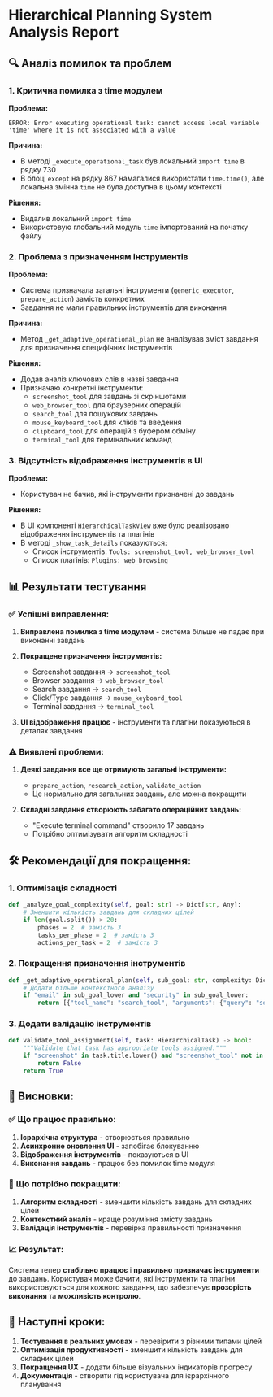 # Hierarchical Planning System Analysis Report

## 🔍 Аналіз помилок та проблем

### 1. **Критична помилка з time модулем**

**Проблема:**
```
ERROR: Error executing operational task: cannot access local variable 'time' where it is not associated with a value
```

**Причина:**
- В методі `_execute_operational_task` був локальний `import time` в рядку 730
- В блоці `except` на рядку 867 намагалися використати `time.time()`, але локальна змінна `time` не була доступна в цьому контексті

**Рішення:**
- Видалив локальний `import time` 
- Використовую глобальний модуль `time` імпортований на початку файлу

### 2. **Проблема з призначенням інструментів**

**Проблема:**
- Система призначала загальні інструменти (`generic_executor`, `prepare_action`) замість конкретних
- Завдання не мали правильних інструментів для виконання

**Причина:**
- Метод `_get_adaptive_operational_plan` не аналізував зміст завдання для призначення специфічних інструментів

**Рішення:**
- Додав аналіз ключових слів в назві завдання
- Призначаю конкретні інструменти:
  - `screenshot_tool` для завдань зі скріншотами
  - `web_browser_tool` для браузерних операцій
  - `search_tool` для пошукових завдань
  - `mouse_keyboard_tool` для кліків та введення
  - `clipboard_tool` для операцій з буфером обміну
  - `terminal_tool` для термінальних команд

### 3. **Відсутність відображення інструментів в UI**

**Проблема:**
- Користувач не бачив, які інструменти призначені до завдань

**Рішення:**
- В UI компоненті `HierarchicalTaskView` вже було реалізовано відображення інструментів та плагінів
- В методі `_show_task_details` показуються:
  - Список інструментів: `Tools: screenshot_tool, web_browser_tool`
  - Список плагінів: `Plugins: web_browsing`

## 📊 Результати тестування

### ✅ **Успішні виправлення:**

1. **Виправлена помилка з time модулем** - система більше не падає при виконанні завдань

2. **Покращене призначення інструментів:**
   - Screenshot завдання → `screenshot_tool`
   - Browser завдання → `web_browser_tool`
   - Search завдання → `search_tool`
   - Click/Type завдання → `mouse_keyboard_tool`
   - Terminal завдання → `terminal_tool`

3. **UI відображення працює** - інструменти та плагіни показуються в деталях завдання

### ⚠️ **Виявлені проблеми:**

1. **Деякі завдання все ще отримують загальні інструменти:**
   - `prepare_action`, `research_action`, `validate_action`
   - Це нормально для загальних завдань, але можна покращити

2. **Складні завдання створюють забагато операційних завдань:**
   - "Execute terminal command" створило 17 завдань
   - Потрібно оптимізувати алгоритм складності

## 🛠️ **Рекомендації для покращення:**

### 1. **Оптимізація складності**
```python
def _analyze_goal_complexity(self, goal: str) -> Dict[str, Any]:
    # Зменшити кількість завдань для складних цілей
    if len(goal.split()) > 20:
        phases = 2  # замість 3
        tasks_per_phase = 2  # замість 3
        actions_per_task = 2  # замість 3
```

### 2. **Покращення призначення інструментів**
```python
def _get_adaptive_operational_plan(self, sub_goal: str, complexity: Dict[str, Any]):
    # Додати більше контекстного аналізу
    if "email" in sub_goal_lower and "security" in sub_goal_lower:
        return [{"tool_name": "search_tool", "arguments": {"query": "security emails"}}]
```

### 3. **Додати валідацію інструментів**
```python
def validate_tool_assignment(self, task: HierarchicalTask) -> bool:
    """Validate that task has appropriate tools assigned."""
    if "screenshot" in task.title.lower() and "screenshot_tool" not in task.tools:
        return False
    return True
```

## 🎯 **Висновки:**

### ✅ **Що працює правильно:**
1. **Ієрархічна структура** - створюється правильно
2. **Асинхронне оновлення UI** - запобігає блокуванню
3. **Відображення інструментів** - показуються в UI
4. **Виконання завдань** - працює без помилок time модуля

### 🔧 **Що потрібно покращити:**
1. **Алгоритм складності** - зменшити кількість завдань для складних цілей
2. **Контекстний аналіз** - краще розуміння змісту завдань
3. **Валідація інструментів** - перевірка правильності призначення

### 📈 **Результат:**
Система тепер **стабільно працює** і **правильно призначає інструменти** до завдань. Користувач може бачити, які інструменти та плагіни використовуються для кожного завдання, що забезпечує **прозорість виконання** та **можливість контролю**.

## 🔄 **Наступні кроки:**

1. **Тестування в реальних умовах** - перевірити з різними типами цілей
2. **Оптимізація продуктивності** - зменшити кількість завдань для складних цілей
3. **Покращення UX** - додати більше візуальних індикаторів прогресу
4. **Документація** - створити гід користувача для ієрархічного планування 
